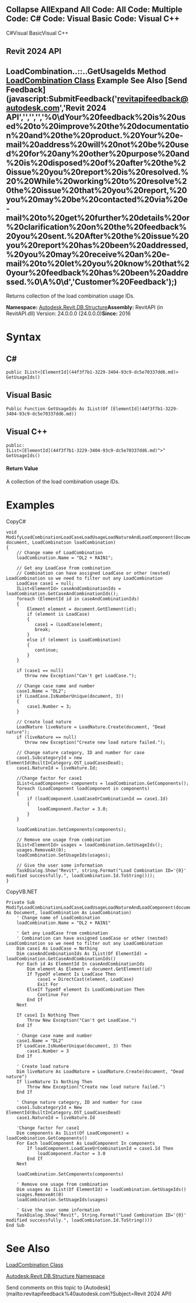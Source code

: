 ﻿

Collapse AllExpand All Code: All Code: Multiple Code: C# Code: Visual Basic Code: Visual C++   
---  
  
C#Visual BasicVisual C++

Revit 2024 API  
---  
LoadCombination..::..GetUsageIds Method   
[LoadCombination Class](82891124-6fb9-e612-ca8c-6f4e32e2c121.md) Example See Also [Send Feedback](javascript:SubmitFeedback\('revitapifeedback@autodesk.com','Revit 2024 API','','','','%0\\dYour%20feedback%20is%20used%20to%20improve%20the%20documentation%20and%20the%20product.%20Your%20e-mail%20address%20will%20not%20be%20used%20for%20any%20other%20purpose%20and%20is%20disposed%20of%20after%20the%20issue%20you%20report%20is%20resolved.%20%20While%20working%20to%20resolve%20the%20issue%20that%20you%20report,%20you%20may%20be%20contacted%20via%20e-mail%20to%20get%20further%20details%20or%20clarification%20on%20the%20feedback%20you%20sent.%20After%20the%20issue%20you%20report%20has%20been%20addressed,%20you%20may%20receive%20an%20e-mail%20to%20let%20you%20know%20that%20your%20feedback%20has%20been%20addressed.%0\\A%0\\d','Customer%20Feedback'\);)  
---  
  
Returns collection of the load combination usage IDs. 

**Namespace:** [Autodesk.Revit.DB.Structure](d586b341-f687-9d90-e96d-255806b7d4fc.md)**Assembly:** RevitAPI (in RevitAPI.dll) Version: 24.0.0.0 (24.0.0.0)**Since:** 2016 

# Syntax

C#  
---  
      
    
    public IList<[ElementId](44f3f7b1-3229-3404-93c9-dc5e70337dd6.md)> GetUsageIds()  
  
Visual Basic  
---  
      
    
    Public Function GetUsageIds As IList(Of [ElementId](44f3f7b1-3229-3404-93c9-dc5e70337dd6.md))  
  
Visual C++  
---  
      
    
    public:
    IList<[ElementId](44f3f7b1-3229-3404-93c9-dc5e70337dd6.md)^>^ GetUsageIds()  
  
#### Return Value

A collection of the load combination usage IDs. 

# Examples

CopyC#
    
    
    void ModifyLoadCombinationLoadCaseLoadUsageLoadNatureAndLoadComponent(Document document, LoadCombination loadCombination)
    {
        // Change name of LoadCombination
        loadCombination.Name = "DL2 + RAIN1";
    
        // Get any LoadCase from combination
        // Combination can have assigned LoadCase or other (nested) LoadCombination so we need to filter out any LoadCombination
        LoadCase case1 = null;
        IList<ElementId> caseAndCombinationIds = loadCombination.GetCaseAndCombinationIds();
        foreach (ElementId id in caseAndCombinationIds)
        {
            Element element = document.GetElement(id);
            if (element is LoadCase)
            {
               case1 = (LoadCase)element;
               break;
            }
            else if (element is LoadCombination)
            {
               continue;
            }
        }
    
        if (case1 == null)
           throw new Exception("Can't get LoadCase.");
    
        // Change case name and number
        case1.Name = "DL2";
        if (LoadCase.IsNumberUnique(document, 3))
        {
            case1.Number = 3;
        }
    
        // Create load nature
        LoadNature liveNature = LoadNature.Create(document, "Dead nature");
        if (liveNature == null)
           throw new Exception("Create new load nature failed.");
    
        // Change nature category, ID and number for case
        case1.SubcategoryId = new ElementId(BuiltInCategory.OST_LoadCasesDead);
        case1.NatureId = liveNature.Id;
    
        //Change factor for case1
        IList<LoadComponent> components = loadCombination.GetComponents();
        foreach (LoadComponent loadComponent in components)
        {
            if (loadComponent.LoadCaseOrCombinationId == case1.Id)
            {
                loadComponent.Factor = 3.0;
            }
        }
    
        loadCombination.SetComponents(components);
    
        // Remove one usage from combination
        IList<ElementId> usages = loadCombination.GetUsageIds();
        usages.RemoveAt(0);
        loadCombination.SetUsageIds(usages);
    
        // Give the user some information
        TaskDialog.Show("Revit", string.Format("Load Combination ID='{0}' modified successfully.", loadCombination.Id.ToString()));
    }

CopyVB.NET
    
    
    Private Sub ModifyLoadCombinationLoadCaseLoadUsageLoadNatureAndLoadComponent(document As Document, loadCombination As LoadCombination)
        ' Change name of LoadCombination
        loadCombination.Name = "DL2 + RAIN1"
    
        ' Get any LoadCase from combination
        ' Combination can have assigned LoadCase or other (nested) LoadCombination so we need to filter out any LoadCombination
        Dim case1 As LoadCase = Nothing
        Dim caseAndCombinationIds As IList(Of ElementId) = loadCombination.GetCaseAndCombinationIds()
        For Each id As ElementId In caseAndCombinationIds
            Dim element As Element = document.GetElement(id)
            If TypeOf element Is LoadCase Then
                case1 = DirectCast(element, LoadCase)
                Exit For
            ElseIf TypeOf element Is LoadCombination Then
                Continue For
            End If
        Next
    
        If case1 Is Nothing Then
            Throw New Exception("Can't get LoadCase.")
        End If
    
        ' Change case name and number
        case1.Name = "DL2"
        If LoadCase.IsNumberUnique(document, 3) Then
            case1.Number = 3
        End If
    
        ' Create load nature
        Dim liveNature As LoadNature = LoadNature.Create(document, "Dead nature")
        If liveNature Is Nothing Then
            Throw New Exception("Create new load nature failed.")
        End If
    
        ' Change nature category, ID and number for case
        case1.SubcategoryId = New ElementId(BuiltInCategory.OST_LoadCasesDead)
        case1.NatureId = liveNature.Id
    
        'Change factor for case1
        Dim components As IList(Of LoadComponent) = loadCombination.GetComponents()
        For Each loadComponent As LoadComponent In components
            If loadComponent.LoadCaseOrCombinationId = case1.Id Then
                loadComponent.Factor = 3.0
            End If
        Next
    
        loadCombination.SetComponents(components)
    
        ' Remove one usage from combination
        Dim usages As IList(Of ElementId) = loadCombination.GetUsageIds()
        usages.RemoveAt(0)
        loadCombination.SetUsageIds(usages)
    
        ' Give the user some information
        TaskDialog.Show("Revit", String.Format("Load Combination ID='{0}' modified successfully.", loadCombination.Id.ToString()))
    End Sub

# See Also

[LoadCombination Class](82891124-6fb9-e612-ca8c-6f4e32e2c121.md)

[Autodesk.Revit.DB.Structure Namespace](d586b341-f687-9d90-e96d-255806b7d4fc.md)

Send comments on this topic to [Autodesk](mailto:revitapifeedback%40autodesk.com?Subject=Revit 2024 API)